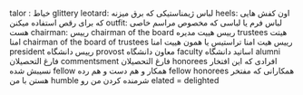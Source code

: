 talor : خیاط
glittery leotard: لباس ژیمناستیکی که برق میزنه
heels: اون کفش هایی که برای رقص استفاده میکنن 
outfit: لباس فرم یا لباسی که مخصوص مراسم خاصی هست
chairman: رییس
chairman of the board رییس هییت مدیره
trustees هیتت امنا
chairman of the board of trustees رییس هیت امنا تراستیس یا همون هییت امنا
president رییس دانشگاه
provost معاون دانشگاه
faculty اساتید دانشگاه
alumni فارغ التحصیلان 
commentsment فارغ التحصیلان
honorees افرادی که این افتخار نسیبش شده
fellow همکار و هم دست و هم رده
fellow honorees همکارانی که مفتخر هستن با من
humble شرمنده کردن من رو
elated = delighted